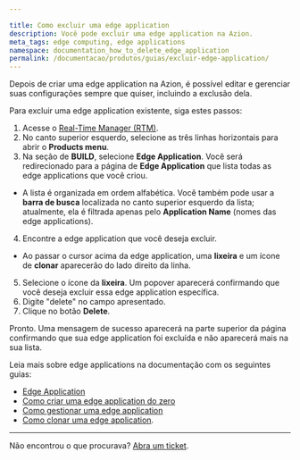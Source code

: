 ```yaml
---

title: Como excluir uma edge application
description: Você pode excluir uma edge application na Azion.
meta_tags: edge computing, edge applications
namespace: documentation_how_to_delete_edge_application
permalink: /documentacao/produtos/guias/excluir-edge-application/
---
```


Depois de criar uma edge application na Azion, é possível editar e gerenciar suas configurações sempre que quiser, incluindo a exclusão dela.

Para excluir uma edge application existente, siga estes passos:

1. Acesse o [Real-Time Manager (RTM)](https://manager.azion.com/).
2. No canto superior esquerdo, selecione as três linhas horizontais para abrir o **Products menu**.
3. Na seção de **BUILD**, selecione **Edge Application**. Você será redirecionado para a página de **Edge Application** que lista todas as edge applications que você criou.
- A lista é organizada em ordem alfabética. Você também pode usar a **barra de busca** localizada no canto superior esquerdo da lista; atualmente, ela é filtrada apenas pelo **Application Name** (nomes das edge applications).
4. Encontre a edge application que você deseja excluir.
- Ao passar o cursor acima da edge application, uma **lixeira** e um ícone de **clonar** aparecerão do lado direito da linha.
5. Selecione o ícone da **lixeira**. Um popover aparecerá confirmando que você deseja excluir essa edge application específica.
6. Digite "delete" no campo apresentado.
7. Clique no botão **Delete**.

Pronto. Uma mensagem de sucesso aparecerá na parte superior da página confirmando que sua edge application foi excluída e não aparecerá mais na sua lista.

Leia mais sobre edge applications na documentação com os seguintes guias:

- [Edge Application](/pt-br/documentacao/produtos/edge-application/)
- [Como criar uma edge application do zero](/pt-br/documentacao/produtos/ponto-de-partida/#build-edge-app)
- [Como gestionar uma edge application](/pt-br/documentacao/produtos/ponto-de-partida/#settings-app)
- [Como clonar uma edge application](/pt-br/documentacao/produtos/guias/clonar-edge-application/).

---

Não encontrou o que procurava? [Abra um ticket](https://tickets.azion.com/).
